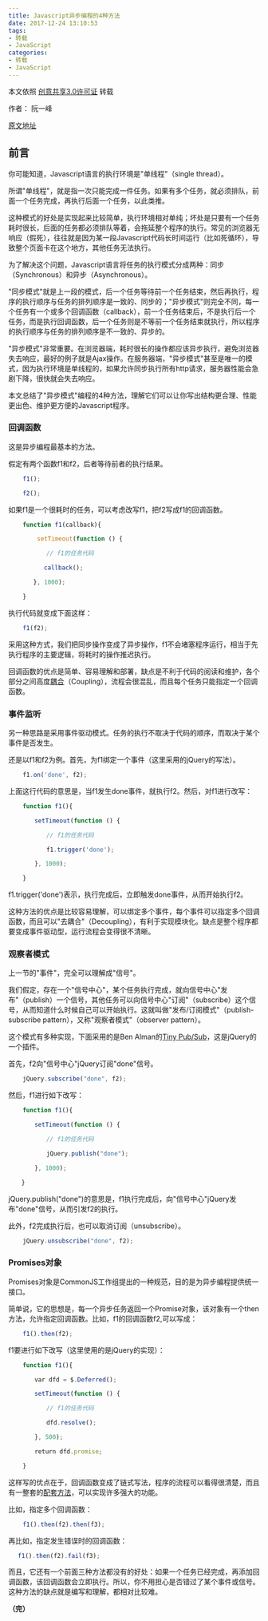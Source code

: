 ```yaml
---
title: Javascript异步编程的4种方法
date: 2017-12-24 13:10:53
tags:
- 转载
- JavaScript
categories:
- 转载
- JavaScript
---
```


本文依照 [创意共享3.0许可证](https://creativecommons.org/licenses/by-nc-nd/3.0/deed.zh) 转载

作者： 阮一峰

[原文地址](http://www.ruanyifeng.com/blog/2012/12/asynchronous%EF%BC%BFjavascript.html)

## 前言

你可能知道，Javascript语言的执行环境是"单线程"（single thread）。

所谓"单线程"，就是指一次只能完成一件任务。如果有多个任务，就必须排队，前面一个任务完成，再执行后面一个任务，以此类推。

这种模式的好处是实现起来比较简单，执行环境相对单纯；坏处是只要有一个任务耗时很长，后面的任务都必须排队等着，会拖延整个程序的执行。常见的浏览器无响应（假死），往往就是因为某一段Javascript代码长时间运行（比如死循环），导致整个页面卡在这个地方，其他任务无法执行。

为了解决这个问题，Javascript语言将任务的执行模式分成两种：同步（Synchronous）和异步（Asynchronous）。

"同步模式"就是上一段的模式，后一个任务等待前一个任务结束，然后再执行，程序的执行顺序与任务的排列顺序是一致的、同步的；"异步模式"则完全不同，每一个任务有一个或多个回调函数（callback），前一个任务结束后，不是执行后一个任务，而是执行回调函数，后一个任务则是不等前一个任务结束就执行，所以程序的执行顺序与任务的排列顺序是不一致的、异步的。

"异步模式"非常重要。在浏览器端，耗时很长的操作都应该异步执行，避免浏览器失去响应，最好的例子就是Ajax操作。在服务器端，"异步模式"甚至是唯一的模式，因为执行环境是单线程的，如果允许同步执行所有http请求，服务器性能会急剧下降，很快就会失去响应。

本文总结了"异步模式"编程的4种方法，理解它们可以让你写出结构更合理、性能更出色、维护更方便的Javascript程序。
<!--more-->
### 回调函数

这是异步编程最基本的方法。

假定有两个函数f1和f2，后者等待前者的执行结果。

```js
    f1();

    f2();
```

如果f1是一个很耗时的任务，可以考虑改写f1，把f2写成f1的回调函数。

```js
    function f1(callback){

        setTimeout(function () {

    　　　　// f1的任务代码

　　　　　　callback();

  　　　}, 1000);

    }

```

执行代码就变成下面这样：

```js
    f1(f2);
```

采用这种方式，我们把同步操作变成了异步操作，f1不会堵塞程序运行，相当于先执行程序的主要逻辑，将耗时的操作推迟执行。

回调函数的优点是简单、容易理解和部署，缺点是不利于代码的阅读和维护，各个部分之间高度[耦合][Coupling]（Coupling），流程会很混乱，而且每个任务只能指定一个回调函数。


### 事件监听

另一种思路是采用事件驱动模式。任务的执行不取决于代码的顺序，而取决于某个事件是否发生。

还是以f1和f2为例。首先，为f1绑定一个事件（这里采用的jQuery的写法）。

```js
    f1.on('done', f2);
```

上面这行代码的意思是，当f1发生done事件，就执行f2。然后，对f1进行改写：

```js
    function f1(){

    　　setTimeout(function () {

    　　　　// f1的任务代码

    　　　　f1.trigger('done');

    　　}, 1000);

    }

```

f1.trigger('done')表示，执行完成后，立即触发done事件，从而开始执行f2。

这种方法的优点是比较容易理解，可以绑定多个事件，每个事件可以指定多个回调函数，而且可以"去耦合"（Decoupling），有利于实现模块化。缺点是整个程序都要变成事件驱动型，运行流程会变得很不清晰。


### 观察者模式

上一节的"事件"，完全可以理解成"信号"。

我们假定，存在一个"信号中心"，某个任务执行完成，就向信号中心"发布"（publish）一个信号，其他任务可以向信号中心"订阅"（subscribe）这个信号，从而知道什么时候自己可以开始执行。这就叫做"发布/订阅模式"（publish-subscribe pattern），又称"观察者模式"（observer pattern）。

这个模式有多种实现，下面采用的是Ben Alman的[Tiny Pub/Sub][Tiny Pub/Sub]，这是jQuery的一个插件。

首先，f2向"信号中心"jQuery订阅"done"信号。

```js
    jQuery.subscribe("done", f2);
```

然后，f1进行如下改写：

```js
    function f1(){

    　　setTimeout(function () {

    　　　　// f1的任务代码

    　　　　jQuery.publish("done");

    　　}, 1000);

  　}

```

jQuery.publish("done")的意思是，f1执行完成后，向"信号中心"jQuery发布"done"信号，从而引发f2的执行。

此外，f2完成执行后，也可以取消订阅（unsubscribe）。

```js
    jQuery.unsubscribe("done", f2);
```

### Promises对象

Promises对象是CommonJS工作组提出的一种规范，目的是为异步编程提供统一接口。

简单说，它的思想是，每一个异步任务返回一个Promise对象，该对象有一个then方法，允许指定回调函数。比如，f1的回调函数f2,可以写成：

```js
    f1().then(f2);
```

f1要进行如下改写（这里使用的是jQuery的实现）：


```js
    function f1(){

    　　var dfd = $.Deferred();

    　　setTimeout(function () {

    　　　　// f1的任务代码

    　　　　dfd.resolve();

    　　}, 500);

    　　return dfd.promise;

    }
```

这样写的优点在于，回调函数变成了链式写法，程序的流程可以看得很清楚，而且有一整套的[配套方法][jQuery的promise实现]，可以实现许多强大的功能。

比如，指定多个回调函数：

```js
    f1().then(f2).then(f3);
```

再比如，指定发生错误时的回调函数：

```js
　 f1().then(f2).fail(f3);
```

而且，它还有一个前面三种方法都没有的好处：如果一个任务已经完成，再添加回调函数，该回调函数会立即执行。所以，你不用担心是否错过了某个事件或信号。这种方法的缺点就是编写和理解，都相对比较难。


**（完）**

[Coupling]: <https://en.wikipedia.org/wiki/Coupling_(computer_programming)>

[Tiny Pub/Sub]: <https://github.com/cowboy/jquery-tiny-pubsub>

[jQuery的promise实现]: <http://api.jquery.com/category/deferred-object/>
<!-- more -->
